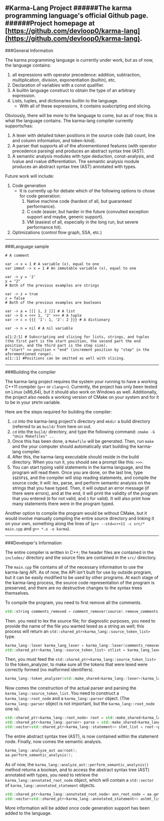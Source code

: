 #Karma-Lang Project
######The karma programming language's official Github page.
######Project homepage at [https://github.com/devloop0/karma-lang](https://github.com/devloop0/karma-lang).
----
###General Information

The karma programming language is currently under work, but as of now, the language contains:

 1. all expressions with operator precedence: addition, subtraction, multiplication, division, exponentiation (builtin), etc.
 2. Declaration of variables with a const qualifier.
 3. A builtin language construct to obtain the type of an arbitrary expression.
 4. Lists, tuples, and dictionaries builtin to the language.
 	* With all of these expressions, it contains susbcripting and slicing.
 
Obviously, there will be more to the language to come, but as of now, this is what the language contains. The karma-lang compiler currently supports/has:

 1. A lexer with detailed token positions in the source code (tab count, line and column information, and token-kind).
 2. A parser that supports all of the aforementioned features (with operator precedence parsing) and produces an abstract syntax tree (AST).
 3. A semantic analysis modules with type deduction, const-analysis, and lvalue and rvalue differentiation. The semantic analysis module produces an abstract syntax tree (AST) annotated with types.
 
Future work will include:

 1. Code generation
 	* It is currently up for debate which of the following options to chose for code generation:
    	1. Native machine code (hardest of all, but guaranteed performance).
        2. C code (easier, but harder in the future (convulted exception support and maybe, generic support).
        3. VM (easiest of all, especially in the long run, but severe performance hit).
 2. Optimizations (control flow graph, SSA, etc.)

---
###Language sample

```
# A comment

var -> x = 1 # A variable (x), equal to one
var immut -> x = 1 # An immutable variable (x), equal to one

var -> y = '2' 
y = "2"
# Both of the previous examples are strings

var -> z = true
z = false
# Both of the previous examples are booleans

var -> a = [[[ 1, 2 ]]] # A list
var -> b = <<< 1, '2' >>> # A tuple
var -> c = {{{ '1': 1, '2': 2 }}} # A dictionary

var -> n = nil # A nil variable

a[1:2:1] # Subscripting and slicing for lists, strings, and tuples (the first part is the start position, the second part the end position, and the third part is the step size). 
# "start" <= position < "end" (increment position by "step" in the aforementioned range).
a[1::1] #Positions can be omitted as well with slicing.
```
---
###Building the compiler

The karma-lang project requires the system your running to have a working C++11 compiler (`g++` or `clang++`). Currently, the project has only been tested on Linux (x86_64), but it should also work on Windows as well. Additionally, the project also needs a working version of CMake on your system and for it to be in your `$PATH` variable.

Here are the steps required for building the compiler:

 1. `cd` into the karma-lang project's directory and `mkdir` a build directory (referred to as `build/` from here on out.
 2. `cd` into the `build/` directory, and type the following command:
 	`cmake -G "Unix Makefiles" ..`
 3. Once this has been done, a `Makefile` will be generated. Then, run `make` and the your computer should automatically start building the karma-lang compiler.
 4. After this, the karma-lang executable should reside in the build directory. When you run it, you should see a prompt like this: `>>>`.
 5. You can start typing valid statements in the karma language, and the program will read them. Once you are done, on the last line, type `$$EOF$$`, and the compiler will stop reading statements, and compile the source code; it will: lex, parse, and perform semantic analysis on the strings that you have typed. Then, it will output an error message (if there were errors), and at the end, it will print the validity of the program that you entered (`0` for not valid, and `1` for valid). It will also print how many statements there were in the program typed.

Another option to compile the program would be without CMake, but it would involve manually compiling the entire source directory and linking it on your own, something along the lines of (`g++ --std=c++11 -c src/* main.cpp` and `g++ *.o -o karma`).

---
###Developer's Information

The entire compiler is written in C++; the header files are contained in the `includes/` directory and the source files are contained in the `src/` directory.

The `main.cpp` file contains all of the necessary information to use the karma-lang API. As of now, the API isn't built for use by outside program, but it can be easily modified to be used by other programs. At each stage of the karma-lang process, the source code representation of the program is preserved, and there are no destructive changes to the syntax trees themselves.

To compile the program, you need to first remove all the comments.
```c++
std::string comments_removed = comment_remover(source).remove_comments()
```

Then. you need to lex the source file; for diagnostic purposes, you need to provide the name of the file you wanted lexed as a string as well; this process will return an `std::shared_ptr<karma_lang::source_token_list>` type.
```c++
karma_lang::lexer karma_lang_lexer = karma_lang::lexer(comments_removed, file_name);
std::shared_ptr<karma_lang::source_token_list> stlist = karma_lang_lexer.lex(); // a temporary one is provided in the main.cpp file 
```

Then, you must feed the `std::shared_ptr<karma_lang::source_token_list>` to the token_analyzer, to make sure all the tokens that were lexed were correctly formed (no malformed identifiers).
```c++
karma_lang::token_analyzer(std::make_shared<karma_lang::lexer>(karma_lang_lexer)).analyze_source_token_list();
```

Now comes the construction of the actual parser and parsing the `karma_lang::source_token_list`. You need to construct a `karma_lang::root_node` and a `karma_lang::parser` object. (The `karma_lang::parser` object is not important, but the `karma_lang::root_node` one is).
```c++
std::shared_ptr<karma_lang::root_node> root = std::make_shared<karma_lang::root_node>(std::make_shared<karma_lang::lexer>(karma_lang_lexer), std::make_shared<karma_lang::diagnostics_reporter>(karma_lang_lexer.get_source_token_list()));
std::shared_ptr<karma_lang::parser> parse = std::make_shared<karma_lang::parser>(root);
std::vector<std::shared_ptr<karma_lang::statement>> stmt_list = root->parse_program(parse);
```

The entire abstract syntax tree (AST), is now contained within the statement node. Finally, now comes the semantic analysis.
```c++
karma_lang::analyze_ast aa(root);
aa.perform_semantic_analysis();
```

As of now, the `karma_lang::analyze_ast::perform_semantic_analysis()` method returns a boolean, and to access the abstract syntax tree (AST) annotated with types, you need to retrieve the `karma_lang::annotated_root_node` object, which will contain a `std::vector` of `karma_lang::annotated_statement` objects.
```c++
std::shared_ptr<karma_lang::annotated_root_node> ann_root_node = aa.get_annotated_root_node();
std::vector<std::shared_ptr<karma_lang::annotated_statement>> astmt_list = ann_root_node->get_annotated_statement_list();
```

More information will be added once code generation support has been added to the language.